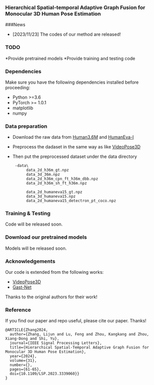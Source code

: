 ### Hierarchical Spatial-temporal Adaptive Graph Fusion for Monocular 3D Human Pose Estimation

###News
* [2023/11/23] The codes of our method are released!

### TODO
*Provide pretrained models
*Provide training and testing code

### Dependencies
Make sure you have the following dependencies installed before proceeding:
- Python >=3.6
- PyTorch >= 1.0.1
- matplotlib
- numpy

### Data preparation
- Download the raw data from [Human3.6M](http://vision.imar.ro/human3.6m) and [HumanEva-I](http://humaneva.is.tue.mpg.de/)
- Preprocess the dadaset in the same way as like [VideoPose3D](https://github.com/facebookresearch/VideoPose3D/blob/master/DATASETS.md)
- Then put the preprocessed dataset under the data directory

       -data\
            data_2d_h36m_gt.npz
            data_3d_36m.npz
            data_2d_h36m_cpn_ft_h36m_dbb.npz
            data_2d_h36m_sh_ft_h36m.npz
        
            data_2d_humaneva15_gt.npz
            data_3d_humaneva15.npz
            data_2d_humaneva15_detectron_pt_coco.npz

### Training & Testing
Code will be released soon.

### Download our pretrained models
Models will be released soon.

### Acknowledgements
Our code is extended from the following works:
- [VideoPose3D](https://github.com/facebookresearch/VideoPose3D)
- [Gast-Net](http://www.juanrojas.net/gast/)

Thanks to the original authors for their work!

### Reference
If you find our paper and repo useful, please cite our paper. Thanks!

```
@ARTICLE{Zhang2024,
  author={Zhang, Lijun and Lu, Feng and Zhou, Kangkang and Zhou, Xiang-Dong and Shi, Yu},
  journal={IEEE Signal Processing Letters}, 
  title={Hierarchical Spatial-Temporal Adaptive Graph Fusion for Monocular 3D Human Pose Estimation}, 
  year={2024},
  volume={31},
  number={},
  pages={61-65},
  doi={10.1109/LSP.2023.3339060}}
}
```
